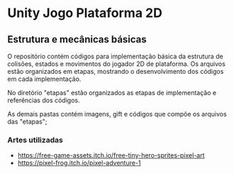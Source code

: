 # Unity Jogo Plataforma 2D
## Estrutura e mecânicas básicas
O repositório contém códigos para implementação básica da estrutura de colisões, estados e movimentos do jogador 2D de plataforma. Os arquivos estão organizados em etapas, mostrando o desenvolvimento dos códigos em cada implementação.

No diretório "etapas" estão organizados as etapas de implementação e referências dos códigos.

As demais pastas contém imagens, gift e códigos que compõe os arquivos das "etapas";

### Artes utilizadas
- https://free-game-assets.itch.io/free-tiny-hero-sprites-pixel-art
- https://pixel-frog.itch.io/pixel-adventure-1

